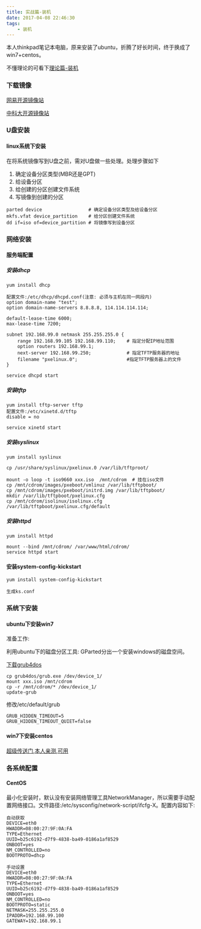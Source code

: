 ```yaml
---
title: 实战篇-装机
date: 2017-04-08 22:46:30
tags:
	- 装机
---
```

本人thinkpad笔记本电脑，原来安装了ubuntu，折腾了好长时间，终于换成了win7+centos。

不懂理论的可看下[理论篇-装机](/2017/04/08/理论篇-装机/)
### 下载镜像

[网易开源镜像站](http://mirrors.163.com)

[中科大开源镜像站](http://mirrors.ustc.edu.cn)

### U盘安装
#### linux系统下安装
在将系统镜像写到U盘之前，需对U盘做一些处理。处理步骤如下

1. 确定设备分区类型(MBR还是GPT)
2. 给设备分区
3. 给创建的分区创建文件系统
4. 写镜像到创建的分区

```	
parted device                 # 确定设备分区类型及给设备分区
mkfs.vfat device_partition    # 给分区创建文件系统
dd if=iso of=device_partition # 将镜像写到设备分区
```

### 网络安装
#### 服务端配置
##### 安装dhcp

```
yum install dhcp

配置文件:/etc/dhcp/dhcpd.conf(注意: 必须与主机在同一网段内)
option domain-name "test";
option domain-name-servers 8.8.8.8, 114.114.114.114;

default-lease-time 6000;
max-lease-time 7200;

subnet 192.168.99.0 netmask 255.255.255.0 {
    range 192.168.99.105 192.168.99.110;    # 指定分配IP地址范围
    option routers 192.168.99.1;
    next-server 192.168.99.250;             # 指定TFTP服务器的地址
    filename "pxelinux.0";                  #指定TFTP服务器上的文件
}

service dhcpd start
```

##### 安装tftp

```
yum install tftp-server tftp
配置文件:/etc/xinetd.d/tftp
disable = no

service xinetd start
```

##### 安装syslinux

```
yum install syslinux

cp /usr/share/syslinux/pxelinux.0 /var/lib/tftproot/

mount -o loop -t iso9660 xxx.iso  /mnt/cdrom  # 挂在iso文件
cp /mnt/cdrom/images/pxeboot/vmlinuz /var/lib/tftpboot/
cp /mnt/cdrom/images/pxeboot/initrd.img /var/lib/tftpboot/
mkdir /var/lib/tftpboot/pxelinux.cfg
cp /mnt/cdrom/isolinux/isolinux.cfg /var/lib/tftpboot/pxelinux.cfg/default
```

##### 安装httpd

```
yum install httpd

mount --bind /mnt/cdrom/ /var/www/html/cdrom/
service httpd start
```

#### 安装system-config-kickstart
```
yum install system-config-kickstart

生成ks.conf
```

### 系统下安装

#### ubuntu下安装win7

准备工作:

利用ubuntu下的磁盘分区工具: GParted分出一个安装windows的磁盘空间。

[下载grub4dos](https://gna.org/projects/grub4dos/)

```
cp grub4dos/grub.exe /dev/device_1/
mount xxx.iso /mnt/cdrom
cp -r /mnt/cdrom/* /dev/device_1/
update-grub
```

修改/etc/default/grub

```
GRUB_HIDDEN_TIMEOUT=5
GRUB_HIDDEN_TIMEOUT_QUIET=false
```

#### win7下安装centos

[超级传送门,本人亲测,可用](http://blog.sina.com.cn/s/blog_86e874d30101e3d8.html)

### 各系统配置
#### CentOS
最小化安装时，默认没有安装网络管理工具NetworkManager，所以需要手动配置网络接口。文件路径:/etc/sysconfig/network-script/ifcfg-X。配置内容如下:

```
自动获取
DEVICE=eth0
HWADDR=08:00:27:9F:0A:FA
TYPE=Ethernet
UUID=b25c6192-d7f9-4838-ba49-0186a1af8529
ONBOOT=yes
NM_CONTROLLED=no
BOOTPROTO=dhcp

手动设置
DEVICE=eth0
HWADDR=08:00:27:9F:0A:FA
TYPE=Ethernet
UUID=b25c6192-d7f9-4838-ba49-0186a1af8529
ONBOOT=yes
NM_CONTROLLED=no
BOOTPROTO=static
NETMASK=255.255.255.0
IPADDR=192.168.99.100
GATEWAY=192.168.99.1
```
